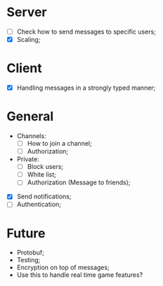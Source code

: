 # Server
- [ ] Check how to send messages to specific users;
- [x] Scaling;

# Client
- [x] Handling messages in a strongly typed manner;

# General
- Channels:
  - [ ] How to join a channel;
  - [ ] Authorization;
- Private:
  - [ ] Block users;
  - [ ] White list;
  - [ ] Authorization (Message to friends);
- [x] Send notifications;
- [ ] Authentication;

# Future
- Protobuf;
- Testing;
- Encryption on top of messages;
- Use this to handle real time game features?
